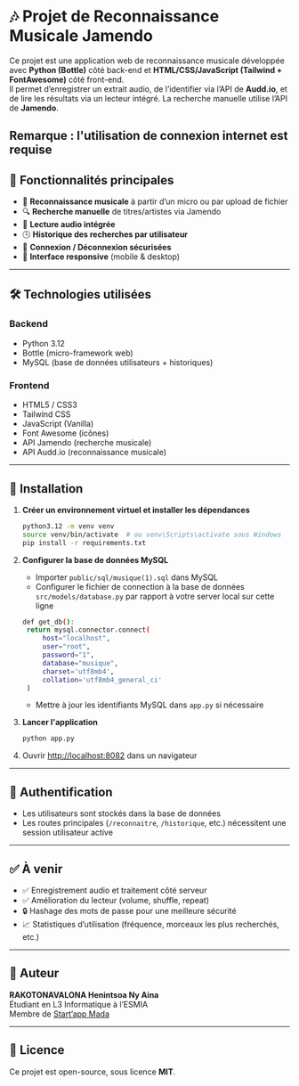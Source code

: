 # 🎶 Projet de Reconnaissance Musicale Jamendo

Ce projet est une application web de reconnaissance musicale développée avec **Python (Bottle)** côté back-end et **HTML/CSS/JavaScript (Tailwind + FontAwesome)** côté front-end.  
Il permet d’enregistrer un extrait audio, de l’identifier via l’API de **Audd.io**, et de lire les résultats via un lecteur intégré. La recherche manuelle utilise l’API de **Jamendo**.

Remarque : l'utilisation de connexion internet est requise
---

## 🚀 Fonctionnalités principales

- 🎤 **Reconnaissance musicale** à partir d’un micro ou par upload de fichier
- 🔍 **Recherche manuelle** de titres/artistes via Jamendo
- 🎵 **Lecture audio intégrée**
- 🕓 **Historique des recherches par utilisateur**
- 👤 **Connexion / Déconnexion sécurisées**
- 📱 **Interface responsive** (mobile & desktop)

---

## 🛠️ Technologies utilisées

### Backend
- Python 3.12
- Bottle (micro-framework web)
- MySQL (base de données utilisateurs + historiques)

### Frontend
- HTML5 / CSS3
- Tailwind CSS
- JavaScript (Vanilla)
- Font Awesome (icônes)
- API Jamendo (recherche musicale)
- API Audd.io (reconnaissance musicale)

---

## 🔧 Installation

1. **Créer un environnement virtuel et installer les dépendances**
   ```bash
   python3.12 -m venv venv
   source venv/bin/activate  # ou venv\Scripts\activate sous Windows
   pip install -r requirements.txt
   ```

2. **Configurer la base de données MySQL**
   - Importer `public/sql/musique(1).sql` dans MySQL
   - Configurer le fichier de connection à la base de données `src/models/database.py` par rapport à votre server local sur cette ligne
   ```bash
   def get_db():
    return mysql.connector.connect(
        host="localhost",
        user="root",
        password="1",
        database="musique",
        charset='utf8mb4',
        collation='utf8mb4_general_ci'
    )
   ```
   - Mettre à jour les identifiants MySQL dans `app.py` si nécessaire

3. **Lancer l'application**
   ```bash
   python app.py
   ```

4. Ouvrir [http://localhost:8082](http://localhost:8082) dans un navigateur

---

## 🔐 Authentification

- Les utilisateurs sont stockés dans la base de données
- Les routes principales (`/reconnaitre`, `/historique`, etc.) nécessitent une session utilisateur active

---

## ✅ À venir

- ✅ Enregistrement audio et traitement côté serveur
- ✅ Amélioration du lecteur (volume, shuffle, repeat)
- 🔒 Hashage des mots de passe pour une meilleure sécurité
- 📈 Statistiques d’utilisation (fréquence, morceaux les plus recherchés, etc.)

---

## 🤝 Auteur

**RAKOTONAVALONA Henintsoa Ny Aina**  
Étudiant en L3 Informatique à l’ESMIA  
Membre de [Start’app Mada](https://startappmada.netlify.app)

---

## 📄 Licence

Ce projet est open-source, sous licence **MIT**.
